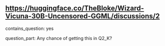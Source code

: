 ## https://huggingface.co/TheBloke/Wizard-Vicuna-30B-Uncensored-GGML/discussions/2

contains_question: yes

question_part: Any chance of getting this in Q2_K?